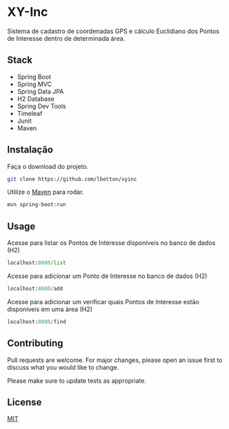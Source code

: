 # XY-Inc

Sistema de cadastro de coordenadas GPS e cálculo Euclidiano dos Pontos de Interesse dentro de determinada área.

## Stack
- Spring Boot
- Spring MVC
- Spring Data JPA
- H2 Database
- Spring Dev Tools
- Timeleaf
- Junit
- Maven

## Instalação

Faça o download do projeto.

```bash
git clone https://github.com/lbotton/xyinc
```

Utilize o [Maven](https://maven.apache.org) para rodar.

```bash
mvn spring-boot:run
```

## Usage

Acesse para listar os Pontos de Interesse disponíveis no banco de dados (H2)

```python
localhost:8080/list
```

Acesse para adicionar um Ponto de Interesse no banco de dados (H2)

```python
localhost:8080/add
```

Acesse para adicionar um verificar quais Pontos de Interesse estão disponíveis em uma área (H2)

```python
localhost:8080/find
```

## Contributing
Pull requests are welcome. For major changes, please open an issue first to discuss what you would like to change.

Please make sure to update tests as appropriate.

## License
[MIT](https://choosealicense.com/licenses/mit/)
